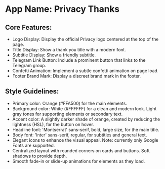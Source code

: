 # **App Name**: Privacy Thanks

## Core Features:

- Logo Display: Display the official Privacy logo centered at the top of the page.
- Title Display: Show a thank you title with a modern font.
- Subtitle Display: Show a friendly subtitle.
- Telegram Link Button: Include a prominent button that links to the Telegram group.
- Confetti Animation: Implement a subtle confetti animation on page load.
- Footer Brand Mark: Display a discreet brand mark in the footer.

## Style Guidelines:

- Primary color: Orange (#FFA500) for the main elements.
- Background color: White (#FFFFFF) for a clean and modern look. Light gray tones for supporting elements or secondary text.
- Accent color: A slightly darker shade of orange, created by reducing the lightness (HSL), for the button on hover.
- Headline font: 'Montserrat' sans-serif, bold, large size, for the main title.
- Body font: 'Inter' sans-serif, regular, for subtitles and general text.
- Elegant icons to enhance the visual appeal. Note: currently only Google Fonts are supported.
- Centralized layout with rounded corners on cards and buttons. Soft shadows to provide depth.
- Smooth fade-in or slide-up animations for elements as they load.